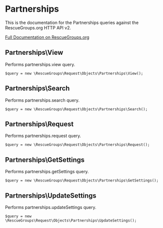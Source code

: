 # Partnerships

This is the documentation for the Partnerships queries against the RescueGroups.org HTTP API v2.

[Full Documentation on RescueGroups.org](https://userguide.rescuegroups.org/display/APIDG/Object+definitions#Objectdefinitions-)

## Partnerships\View

Performs partnerships.view query.

    $query = new \RescueGroups\Request\Objects\Partnerships\View();


## Partnerships\Search

Performs partnerships.search query.

    $query = new \RescueGroups\Request\Objects\Partnerships\Search();


## Partnerships\Request

Performs partnerships.request query.

    $query = new \RescueGroups\Request\Objects\Partnerships\Request();


## Partnerships\GetSettings

Performs partnerships.getSettings query.

    $query = new \RescueGroups\Request\Objects\Partnerships\GetSettings();


## Partnerships\UpdateSettings

Performs partnerships.updateSettings query.

    $query = new \RescueGroups\Request\Objects\Partnerships\UpdateSettings();


